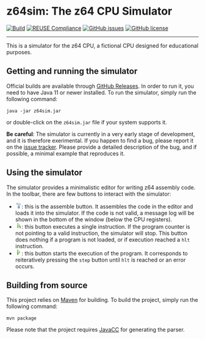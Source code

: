 # z64sim: The z64 CPU Simulator

[![Build](https://github.com/alessandropellegrini/z64sim/actions/workflows/ci.yml/badge.svg)](https://github.com/alessandropellegrini/z64sim/actions/workflows/ci.yml)
[![REUSE Compliance](https://github.com/alessandropellegrini/z64sim/actions/workflows/reuse.yml/badge.svg)](https://github.com/alessandropellegrini/z64sim/actions/workflows/reuse.yml)
[![GitHub issues](https://img.shields.io/github/issues/alessandropellegrini/z64sim)](https://github.com/alessandropellegrini/z64sim/issues)
[![GitHub license](https://img.shields.io/github/license/alessandropellegrini/z64sim)](https://github.com/alessandropellegrini/z64sim)

---

This is a simulator for the z64 CPU, a fictional CPU designed for educational purposes.

## Getting and running the simulator

Official builds are available through [GitHub Releases](https://github.com/alessandropellegrini/z64sim/releases). 
In order to run it, you need to have Java 11 or newer installed. To run the simulator, simply run the following command:

    java -jar z64sim.jar

or double-click on the `z64sim.jar` file if your system supports it.

**Be careful**: The simulator is currently in a very early stage of development, and it is therefore exerimental. If you
happen to find a bug, please report it on the [issue tracker](https://github.com/alessandropellegrini/z64sim/issues).
Please provide a detailed description of the bug, and if possible, a minimal example that reproduces it.

## Using the simulator

The simulator provides a minimalistic editor for writing z64 assembly code.
In the toolbar, there are few buttons to interact with the simulator:

* ![](src/main/resources/images/assemble_icon.png): this is the assemble button. It assembles the code in the editor and
  loads it into the simulator. If the code is not valid, a message log will be shown in the bottom of the window (below
  the CPU registers).
* ![](src/main/resources/images/step.png): this button executes a single instruction. If the program counter is not
  pointing to a valid instruction, the simulator will stop. This button does nothing if a program is not loaded, or if
  execution reached a `hlt` instruction.
* ![](src/main/resources/images/run.png): this button starts the execution of the program. It corresponds to
  reiteratively pressing the `step` button until `hlt` is reached or an error occurs.

## Building from source

This project relies on [Maven](https://maven.apache.org/) for building. To build the project, simply run the following
command:

    mvn package

Please note that the project requires [JavaCC](https://javacc.github.io/javacc/) for generating the parser.

